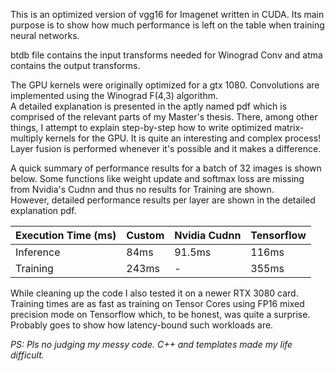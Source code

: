 This is an optimized version of vgg16 for Imagenet written in CUDA. Its main purpose is to show how much performance is left on the table when training neural networks.  

btdb file contains the input transforms needed for Winograd Conv and atma contains the output transforms.

The GPU kernels were originally optimized for a gtx 1080. Convolutions are implemented using the Winograd F(4,3) algorithm.  
A detailed explanation is presented in the aptly named pdf which is comprised of the relevant parts of my Master's thesis. There, among other things, I attempt to explain step-by-step how to write optimized matrix-multiply kernels for the GPU. It is quite an interesting and complex process!
Layer fusion is performed whenever it's possible and it makes a difference.

A quick summary of performance results for a batch of 32 images is shown below. Some functions like weight update and softmax loss are missing from Nvidia's Cudnn and thus no results for Training are shown.  
However, detailed performance results per layer are shown in the detailed explanation pdf.

| Execution Time (ms)  | Custom | Nvidia Cudnn | Tensorflow |
|----------------------|--------|--------------|------------|
| Inference            |  84ms  |    91.5ms    |    116ms   |
| Training             | 243ms  |      -       |    355ms   |

While cleaning up the code I also tested it on a newer RTX 3080 card. Training times are as fast as training on Tensor Cores using FP16 mixed precision mode on Tensorflow which, to be honest, was quite a surprise. Probably goes to show how latency-bound such workloads are.  

*PS: Pls no judging my messy code. C++ and templates made my life difficult.*
